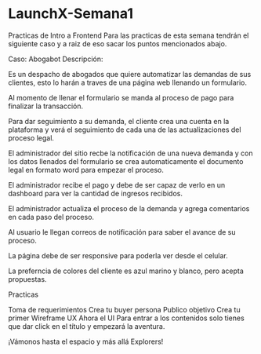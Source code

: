 # LaunchX-Semana1
Practicas de Intro a Frontend
Para las practicas de esta semana tendrán el siguiente caso y a raiz de eso sacar los puntos mencionados abajo.

Caso: Abogabot Descripción:

Es un despacho de abogados que quiere automatizar las demandas de sus clientes, esto lo harán a traves de una página web llenando un formulario.

Al momento de llenar el formulario se manda al proceso de pago para finalizar la transacción.

Para dar seguimiento a su demanda, el cliente crea una cuenta en la plataforma y verá el seguimiento de cada una de las actualizaciones del proceso legal.

El administrador del sitio recbe la notificación de una nueva demanda y con los datos llenados del formulario se crea automaticamente el documento legal en formato word para empezar el proceso.

El administrador recibe el pago y debe de ser capaz de verlo en un dashboard para ver la cantidad de ingresos recibidos.

El administrador actualiza el proceso de la demanda y agrega comentarios en cada paso del proceso.

Al usuario le llegan correos de notificación para saber el avance de su proceso.

La página debe de ser responsive para poderla ver desde el celular.

La preferncia de colores del cliente es azul marino y blanco, pero acepta propuestas.

Practicas

Toma de requerimientos
Crea tu buyer persona
Publico objetivo
Crea tu primer Wireframe UX
Ahora el UI
Para entrar a los contenidos solo tienes que dar click en el título y empezará la aventura.

¡Vámonos hasta el espacio y más allá Explorers!

